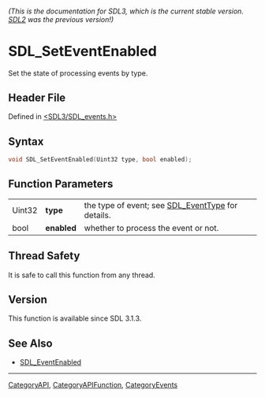 ###### (This is the documentation for SDL3, which is the current stable version. [SDL2](https://wiki.libsdl.org/SDL2/) was the previous version!)
# SDL_SetEventEnabled

Set the state of processing events by type.

## Header File

Defined in [<SDL3/SDL_events.h>](https://github.com/libsdl-org/SDL/blob/main/include/SDL3/SDL_events.h)

## Syntax

```c
void SDL_SetEventEnabled(Uint32 type, bool enabled);
```

## Function Parameters

|        |             |                                                                    |
| ------ | ----------- | ------------------------------------------------------------------ |
| Uint32 | **type**    | the type of event; see [SDL_EventType](SDL_EventType) for details. |
| bool   | **enabled** | whether to process the event or not.                               |

## Thread Safety

It is safe to call this function from any thread.

## Version

This function is available since SDL 3.1.3.

## See Also

- [SDL_EventEnabled](SDL_EventEnabled)

----
[CategoryAPI](CategoryAPI), [CategoryAPIFunction](CategoryAPIFunction), [CategoryEvents](CategoryEvents)

